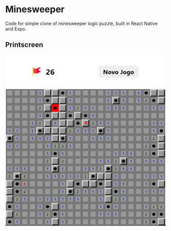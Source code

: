 # Minesweeper

Code for simple clone of minesweeper logic puzzle, built in React Native and Expo.

## Printscreen

![Printscreen](https://github.com/luizgbraga/MineSweeper/blob/main/printscreen.png?raw=true)
